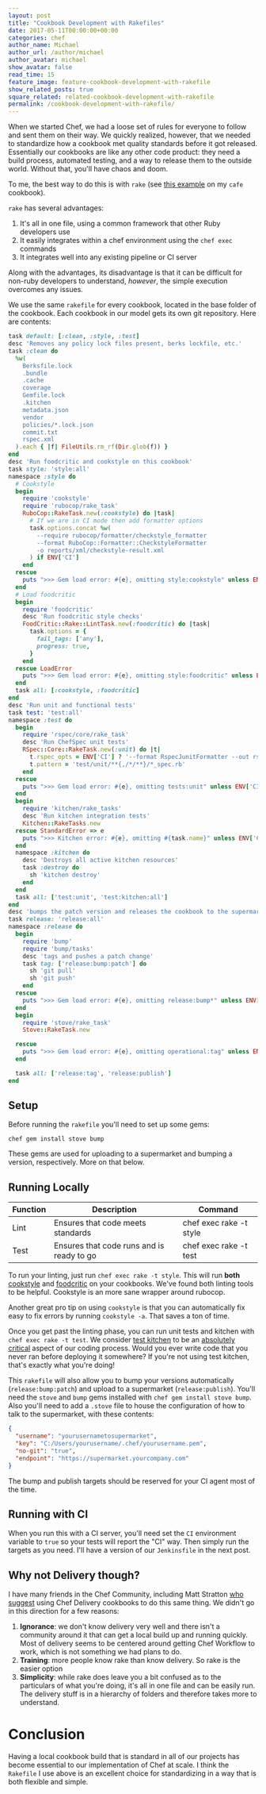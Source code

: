 ```yaml
---
layout: post
title: "Cookbook Development with Rakefiles"
date: 2017-05-11T00:00:00+00:00
categories: chef
author_name: Michael
author_url: /author/michael
author_avatar: michael
show_avatar: false
read_time: 15
feature_image: feature-cookbook-development-with-rakefile
show_related_posts: true
square_related: related-cookbook-development-with-rakefile
permalink: /cookbook-development-with-rakefile/
---
```

When we started Chef, we had a loose set of rules for everyone to follow and sent them on their way. We quickly realized, however, that we needed to standardize how a cookbook met quality standards before it got released. Essentially our cookbooks are like any other code product: they need a build process, automated testing, and a way to release them to the outside world. Without that, you'll have chaos and doom.

To me, the best way to do this is with `rake` (see [this example](https://github.com/mhedgpeth/cafe-cookbook/blob/master/Rakefile) on my `cafe` cookbook).

`rake` has several advantages:

1. It's all in one file, using a common framework that other Ruby developers use
2. It easily integrates within a chef environment using the `chef exec` commands
3. It integrates well into any existing pipeline or CI server

Along with the advantages, its disadvantage is that it can be difficult for non-ruby developers to understand, *however*, the simple execution overcomes any issues.

We use the same `rakefile` for every cookbook, located in the base folder of the cookbook. Each cookbook in our model gets its own git repository. Here are contents:

```ruby
task default: [:clean, :style, :test]
desc 'Removes any policy lock files present, berks lockfile, etc.'
task :clean do
  %w(
    Berksfile.lock
    .bundle
    .cache
    coverage
    Gemfile.lock
    .kitchen
    metadata.json
    vendor
    policies/*.lock.json
    commit.txt
    rspec.xml
  ).each { |f| FileUtils.rm_rf(Dir.glob(f)) }
end
desc 'Run foodcritic and cookstyle on this cookbook'
task style: 'style:all'
namespace :style do
  # Cookstyle
  begin
    require 'cookstyle'
    require 'rubocop/rake_task'
    RuboCop::RakeTask.new(:cookstyle) do |task|
      # If we are in CI mode then add formatter options
      task.options.concat %w(
        --require rubocop/formatter/checkstyle_formatter
        --format RuboCop::Formatter::CheckstyleFormatter
        -o reports/xml/checkstyle-result.xml
      ) if ENV['CI']
    end
  rescue
    puts ">>> Gem load error: #{e}, omitting style:cookstyle" unless ENV['CI']
  end
  # Load foodcritic
  begin
    require 'foodcritic'
    desc 'Run foodcritic style checks'
    FoodCritic::Rake::LintTask.new(:foodcritic) do |task|
      task.options = {
        fail_tags: ['any'],
        progress: true,
      }
    end
  rescue LoadError
    puts ">>> Gem load error: #{e}, omitting style:foodcritic" unless ENV['CI']
  end
  task all: [:cookstyle, :foodcritic]
end
desc 'Run unit and functional tests'
task test: 'test:all'
namespace :test do
  begin
    require 'rspec/core/rake_task'
    desc 'Run ChefSpec unit tests'
    RSpec::Core::RakeTask.new(:unit) do |t|
      t.rspec_opts = ENV['CI'] ? '--format RspecJunitFormatter --out rspec.xml' : '--color --format progress'
      t.pattern = 'test/unit/**{,/*/**}/*_spec.rb'
    end
  rescue
    puts ">>> Gem load error: #{e}, omitting tests:unit" unless ENV['CI']
  end
  begin
    require 'kitchen/rake_tasks'
    desc 'Run kitchen integration tests'
    Kitchen::RakeTasks.new
  rescue StandardError => e
    puts ">>> Kitchen error: #{e}, omitting #{task.name}" unless ENV['CI']
  end
  namespace :kitchen do
    desc 'Destroys all active kitchen resources'
    task :destroy do
      sh 'kitchen destroy'
    end
  end
  task all: ['test:unit', 'test:kitchen:all']
end
desc 'bumps the patch version and releases the cookbook to the supermarket'
task release: 'release:all'
namespace :release do
  begin
    require 'bump'
    require 'bump/tasks'
    desc 'tags and pushes a patch change'
    task tag: ['release:bump:patch'] do
      sh 'git pull'
      sh 'git push'
    end
  rescue
    puts ">>> Gem load error: #{e}, omitting release:bump*" unless ENV['CI']
  end
  begin
    require 'stove/rake_task'
    Stove::RakeTask.new

  rescue
    puts ">>> Gem load error: #{e}, omitting operational:tag" unless ENV['CI']
  end

  task all: ['release:tag', 'release:publish']
end
```

## Setup

Before running the `rakefile` you'll need to set up some gems:

```
chef gem install stove bump
```

These gems are used for uploading to a supermarket and bumping a version, respectively. More on that below.

## Running Locally

| Function | Description                               | Command                 |
|----------|-------------------------------------------|-------------------------|
| Lint     | Ensures that code meets standards         | chef exec rake -t style |
| Test     | Ensures that code runs and is ready to go | chef exec rake -t test  |

To run your linting, just run `chef exec rake -t style`. This will run **both** [cookstyle](https://github.com/chef/cookstyle) and [foodcritic](http://www.foodcritic.io/) on your cookbooks. We've found both linting tools to be helpful. Cookstyle is an more sane wrapper around rubocop.

Another great pro tip on using `cookstyle` is that you can automatically fix easy to fix errors by running `cookstyle -a`. That saves a ton of time.

Once you get past the linting phase, you can run unit tests and kitchen with `chef exec rake -t test`. We consider [test kitchen](http://kitchen.ci/) to be an [absolutely critical](/test-kitchen-required-not-optional/) aspect of our coding process. Would you ever write code that you never ran before deploying it somewhere? If you're not using test kitchen, that's exactly what you're doing!

This `rakefile` will also allow you to bump your versions automatically (`release:bump:patch`) and upload to a supermarket (`release:publish`). You'll need the `stove` and `bump` gems installed with `chef gem install stove bump`. Also you'll need to add a `.stove` file to house the configuration of how to talk to the supermarket, with these contents:

```json
{
  "username": "yourusernametosupermarket",
  "key": "C:/Users/yourusername/.chef/yourusername.pem",
  "no-git": "true",
  "endpoint": "https://supermarket.yourcompany.com"
}
```

The bump and publish targets should be reserved for your CI agent most of the time.

## Running with CI

When you run this with a CI server, you'll need set the `CI` environment variable to `true` so your tests will report the "CI" way. Then simply run the targets as you need. I'll have a version of our `Jenkinsfile` in the next post.

## Why not Delivery though?

I have many friends in the Chef Community, including Matt Stratton [who suggest](https://www.mattstratton.com/post/getting-started-with-chef/) using Chef Delivery cookbooks to do this same thing. We didn't go in this direction for a few reasons:

1. **Ignorance**: we don't know delivery very well and there isn't a community around it that can get a local build up and running quickly. Most of delivery seems to be centered around getting Chef Workflow to work, which is not something we had plans to do.
2. **Training**: more people know rake than know delivery. So rake is the easier option
3. **Simplicity**: while rake does leave you a bit confused as to the particulars of what you're doing, it's all in one file and can be easily run. The delivery stuff is in a hierarchy of folders and therefore takes more to understand.

# Conclusion

Having a local cookbook build that is standard in all of our projects has become essential to our implementation of Chef at scale. I think the `Rakefile` I use above is an excellent choice for standardizing in a way that is both flexible and simple.
